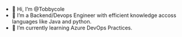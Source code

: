 - 👋 Hi, I’m @Tobbycole
- 👀 I’m a Backend/Devops Engineer with efficient knowledge accoss languages like Java and python. 
- 🌱 I’m currently learning Azure DevOps Practices.

<!---
Tobbycole/Tobbycole is a ✨ special ✨ repository because its `README.md` (this file) appears on your GitHub profile.
You can click the Preview link to take a look at your changes.
--->
